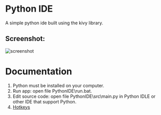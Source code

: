 # Python IDE
A simple python ide built using the kivy library. 
## Screenshot:
![screenshot](https://github.com/CatNuton/python_ide/assets/88935830/90d63ddc-f297-4338-a47a-e55855a83f21)
# Documentation
1. Python must be installed on your computer.
3. Run app: open file PythonIDE\run.bat.
4. Edit source code: open file PythonIDE\src\main.py in Python IDLE or other IDE that support Python.
2. <a href="https://github.com/nytshow/python_ide/issues/3">Hotkeys</a>
